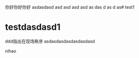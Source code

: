 
你好你好你好
asdasdasd
asd
asd
asd
asd
as
das
d
as
d
as# test1
# testdasdasd1
ddd指出在现场秩序
asdasdasdasdasdasdasd

nihao 
